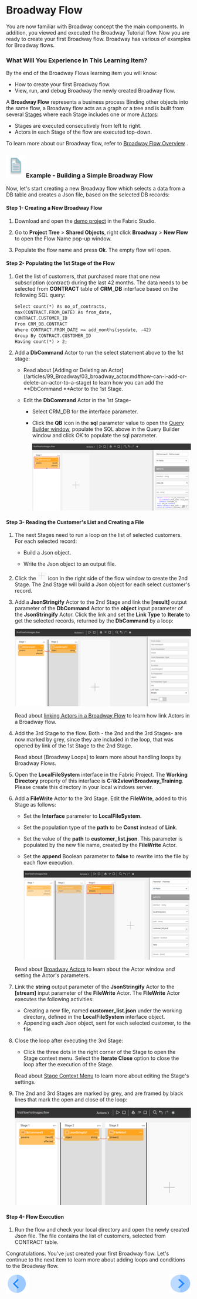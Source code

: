 # Broadway Flow 

You are now familiar with Broadway concept the the main components. In addition, you viewed and executed the Broadway Tutorial flow. Now you are ready to create your first Broadway flow. Broadway has various of examples for Broadway flows. 

### What Will You Experience In This Learning Item?

By the end of the Broadway Flows learning item you will know:

- How to create your first Broadway flow.
- View, run, and debug Broadway the newly created Broadway flow.

A **Broadway Flow** represents a business process Binding other objects into the same flow, a Broadway flow acts as a graph or a tree and is built from several [Stages](/articles/99_Broadway/19_broadway_flow_stages.md) where each Stage includes one or more [Actors](/articles/99_Broadway/03_broadway_actor.md):

- Stages are executed consecutively from left to right.
- Actors in each Stage of the flow are executed top-down.

To learn more about our Broadway flow, refer to [Broadway Flow Overview](/articles/99_Broadway/16_broadway_flow_overview.md) .

### ![](/academy/images/example.png)Example - Building a Simple Broadway Flow

Now, let's start creating a new Broadway flow which selects a data from a DB table and creates a Json file, based on the selected DB records:

#### Step 1- Creating a New Broadway Flow

1. Download and open the [demo project](/articles/demo_project) in the Fabric Studio. 

2. Go to **Project Tree** > **Shared Objects**, right click **Broadway** > **New Flow** to open the Flow Name pop-up window.

3. Populate the flow name and press **Ok**. The empty flow will open.

#### Step 2- Populating the 1st Stage of the Flow

1. Get the list of customers,  that purchased more that one new subscription (contract) during the last 42 months. The data needs to be selected from **CONTRACT** table of **CRM_DB** interface based on the following SQL query:

     ```
     Select count(*) As no_of_contracts,
     max(CONTRACT.FROM_DATE) As from_date,
     CONTRACT.CUSTOMER_ID
     From CRM_DB.CONTRACT
     Where CONTRACT.FROM_DATE >= add_months(sysdate, -42)
     Group By CONTRACT.CUSTOMER_ID
     Having count(*) > 2;
     ```

 2. Add a **DbCommand** Actor to run the select statement above to the 1st stage: 

       -  Read about [Adding or Deleting an Actor] (/articles/99_Broadway/03_broadway_actor.md#how-can-i-add-or-delete-an-actor-to-a-stage) to learn how you can add the **DbCommand **Actor to the 1st Stage.

       - Edit the **DbCommand** Actor in the 1st Stage-

         - Select CRM_DB for the interface parameter.

         - Click the **QB** icon in the **sql** parameter value to open the [Query Builder window](/articles/11_query_builder/02_query_builder_window.md), populate the SQL above in the Query Builder window and click OK to populate the sql parameter.

           ![DbCommand-Example](/academy/Training_Level_1/99_Broadway/images/MyFirstFlow_Example_Stage1.png)

#### Step 3- Reading the Customer's List and Creating a File
1. The next Stages need to run a loop on the list of selected customers. For each selected record: 

   - Build a Json object.

   - Write the Json object to an output file.

2. Click the ![plus](/academy/Training_Level_1/99_Broadway/images/plus_icon.png) icon in the right side of the flow window to create the 2nd Stage. The 2nd Stage will build a Json object for each select customer's record.

3. Add a **JsonStringify** Actor to the 2nd Stage and link the **[result]** output parameter of the **DbCommand** Actor  to the **object** input parameter of the **JsonStringify** Actor. Click the link and set the **Link Type** to **Iterate** to get the selected records, returned by the **DbCommand** by a loop:

   ![JsonStringify](/academy/Training_Level_1/99_Broadway/images/MyFirstFlow_Example_Stage2.png)

   Read about [linking Actors in a Broadway Flow](/articles/99_Broadway/20_broadway_flow_linking_actors.md) to learn how link Actors in a Broadway flow.

4. Add the 3rd Stage to the flow. Both - the 2nd and the 3rd Stages- are now marked by grey, since they are included in the loop, that was opened by link of the 1st Stage to the 2nd Stage. 

   Read about [Broadway Loops] to learn more about handling loops by Broadway Flows. 

5. Open the **LocalFileSystem** interface in the Fabric Project. The **Working Directory** property of this interface is **C:\k2view\Broadway_Training**. Please create this directory in your local windows server.

6. Add a **FileWrite** Actor to the 3rd Stage. Edit the **FileWrite**, added to this Stage as follows:

   - Set the **Interface** parameter to **LocalFileSystem**. 

   - Set the population type of the **path** to be **Const** instead of **Link**.

   - Set the value of the **path** to **customer_list.json**. This parameter is populated by the new file name, created by the **FileWrite** Actor.

   - Set the **append** Boolean parameter to **false** to rewrite into the file by each flow execution.

     ![FileWrite](/academy/Training_Level_1/99_Broadway/images/MyFirstFlow_Example_Stage3.png)

   Read about [Broadway Actors](/articles/99_Broadway/03_broadway_actor.md) to learn about the Actor window and setting the Actor's parameters. 

7. Link the **string** output parameter of the **JsonStringify** Actor to the **[stream]** input parameter of the **FileWrite** Actor. The **FileWrite** Actor executes the following activities:

   - Creating a new file, named **customer_list.json** under the working directory, defined in the **LocalFileSystem** interface object.
   - Appending each Json object, sent for each selected customer, to the file.

8. Close the loop after executing the 3rd Stage:

   - Click the three dots in the right corner of the Stage to open the Stage context menu. Select the **Iterate Close** option to close the loop after the execution of the Stage.

    Read about [Stage Context Menu](/articles/99_Broadway/18_broadway_flow_window.md#stage-context-menu)  to learn more about editing the Stage's settings.

9. The 2nd and 3rd Stages are marked by grey, and are framed by black lines that mark the open and close of the loop:

   ![image](/academy/Training_Level_1/99_Broadway/images/MyFirstFlow_Example_Stage3_close_loop.png)

#### Step 4- Flow Execution

1. Run the flow and check your local directory and open the newly created Json file. The file contains the list of customers, selected from CONTRACT table.



Congratulations. You've just created your first Broadway flow. Let's continue to the next item to learn more about adding loops and conditions to the Broadway flow.

[![Previous](/articles/images/Previous.png)](/academy/Training_Level_1/99_Broadway/04_broadway_tutorials.md)[<img align="right" width="60" height="54" src="/articles/images/Next.png">](/academy/Training_Level_1/99_Broadway/06_broadway_flow_adding_loops_and_conditions.md)
